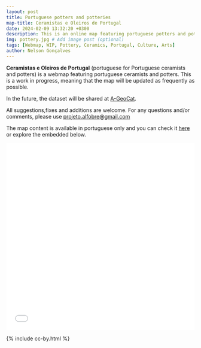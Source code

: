 ```yaml
---
layout: post
title: Portuguese potters and potteries
map-title: Ceramistas e Oleiros de Portugal
date: 2024-02-09 13:32:20 +0300
description: This is an online map featuring portuguese potters and potteries. # Add post description (optional)
img: pottery.jpg # Add image post (optional)
tags: [Webmap, WIP, Pottery, Ceramics, Portugal, Culture, Arts]
author: Nelson Gonçalves
---
```


**Ceramistas e Oleiros de Portugal** (portuguese for Portuguese ceramists and potters) is a webmap featuring portuguese ceramists and potters. This is a work in progress, meaning that the map will be updated as frequently as possible.

In the future, the dataset will be shared at [A-GeoCat](https://a-geocat.alfobre.com/).

All suggestions,fixes and additions are welcome. For any questions and/or comments, please use projeto.alfobre@gmail.com

The map content is available in portuguese only and you can check it [here](https://umap.openstreetmap.fr/en/map/ceramistas-e-oleiros-de-portugal_1021961#7/40.019/-6.976) or explore the embedded below.


<iframe width="100%" height="500px" frameborder="0" allowfullscreen allow="geolocation" src="//umap.openstreetmap.fr/en/map/ceramistas-e-oleiros-de-portugal_1021961?scaleControl=false&miniMap=false&scrollWheelZoom=true&zoomControl=false&editMode=disabled&moreControl=true&searchControl=null&tilelayersControl=null&embedControl=false&datalayersControl=true&onLoadPanel=undefined&captionBar=false&captionMenus=true&measureControl=false&fullscreenControl=null&editinosmControl=false"></iframe>


{% include cc-by.html %}
